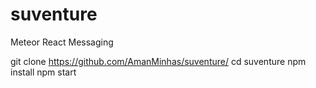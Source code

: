 # suventure

Meteor React Messaging 

git clone https://github.com/AmanMinhas/suventure/
cd suventure
npm install
npm start
